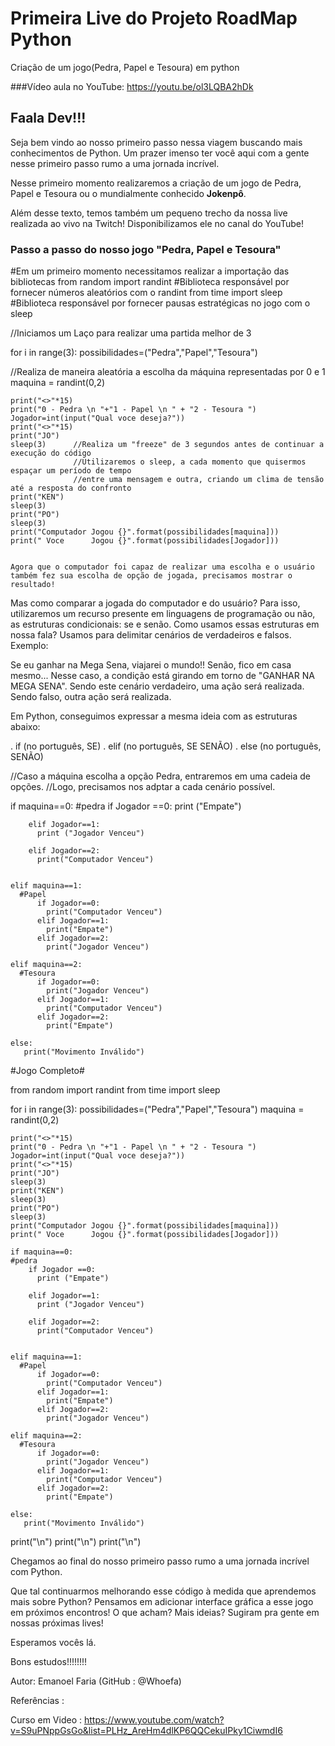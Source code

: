 # Primeira Live do Projeto RoadMap Python

Criação de um jogo(Pedra, Papel e Tesoura) em python 

###Vídeo aula no YouTube: https://youtu.be/ol3LQBA2hDk

<h2>Faala Dev!!!</h2>



Seja bem vindo ao nosso primeiro passo nessa viagem buscando mais conhecimentos de Python. Um prazer imenso ter você aqui com a gente nesse primeiro passo rumo a uma jornada incrível.

Nesse primeiro momento realizaremos a criação de um jogo de Pedra, Papel e Tesoura ou o mundialmente conhecido <b>Jokenpô</b>.

Além desse texto, temos também um pequeno trecho da nossa live realizada ao vivo na Twitch! Disponibilizamos ele no canal do YouTube!


<h3>Passo a passo do nosso jogo "Pedra, Papel e Tesoura"</h3>


#Em um primeiro momento necessitamos realizar a importação das bibliotecas
from random import randint #Biblioteca responsável por fornecer números aleatórios com o randint
from time import sleep     #Biblioteca responsável por fornecer pausas estratégicas no jogo com o sleep


 //Iniciamos um Laço para realizar uma partida melhor de 3 
 
 
for i in range(3):
    possibilidades=("Pedra","Papel","Tesoura")
 
 
   //Realiza de maneira aleatória a escolha da máquina representadas por 0 e 1
    maquina = randint(0,2)

    print("<>"*15)
    print("0 - Pedra \n "+"1 - Papel \n " + "2 - Tesoura ")
    Jogador=int(input("Qual voce deseja?"))
    print("<>"*15)
    print("JO")
    sleep(3)      //Realiza um "freeze" de 3 segundos antes de continuar a execução do código
                  //Utilizaremos o sleep, a cada momento que quisermos espaçar um período de tempo 
                  //entre uma mensagem e outra, criando um clima de tensão até a resposta do confronto
    print("KEN")
    sleep(3)      
    print("PO")
    sleep(3)
    print("Computador Jogou {}".format(possibilidades[maquina]))
    print(" Voce      Jogou {}".format(possibilidades[Jogador]))
    
    
    Agora que o computador foi capaz de realizar uma escolha e o usuário também fez sua escolha de opção de jogada, precisamos mostrar o resultado!

Mas como comparar a jogada do computador e do usuário? Para isso, utilizaremos um recurso presente em linguagens de programação ou não, as estruturas condicionais: se e senão. Como usamos essas estruturas em nossa fala? Usamos para delimitar cenários de verdadeiros e falsos. Exemplo:

Se eu ganhar na Mega Sena, viajarei o mundo!! Senão, fico em casa mesmo...
Nesse caso, a condição está girando em torno de "GANHAR NA MEGA SENA". Sendo este cenário verdadeiro, uma ação será realizada. Sendo falso, outra ação será realizada.

Em Python, conseguimos expressar a mesma ideia com as estruturas abaixo:

. if (no português, SE)
. elif (no português, SE SENÃO)
. else (no português, SENÃO)

//Caso a máquina escolha a opção Pedra, entraremos em uma cadeia de opções.
//Logo, precisamos nos adptar a cada cenário possível.

 if maquina==0:
    #pedra
        if Jogador ==0:
          print ("Empate")

        elif Jogador==1:
          print ("Jogador Venceu") 

        elif Jogador==2:
          print("Computador Venceu")


    elif maquina==1:
      #Papel
          if Jogador==0:
            print("Computador Venceu") 
          elif Jogador==1:
            print("Empate")
          elif Jogador==2:
            print("Jogador Venceu")

    elif maquina==2:
      #Tesoura
          if Jogador==0:
            print("Jogador Venceu")
          elif Jogador==1:
            print("Computador Venceu")
          elif Jogador==2:
            print("Empate")

    else:
       print("Movimento Inválido") 


#Jogo Completo# 


from random import randint
from time import sleep 

for i in range(3):
    possibilidades=("Pedra","Papel","Tesoura")
    maquina = randint(0,2)

    print("<>"*15)
    print("0 - Pedra \n "+"1 - Papel \n " + "2 - Tesoura ")
    Jogador=int(input("Qual voce deseja?"))
    print("<>"*15)
    print("JO")
    sleep(3)
    print("KEN")
    sleep(3)
    print("PO")
    sleep(3)
    print("Computador Jogou {}".format(possibilidades[maquina]))
    print(" Voce      Jogou {}".format(possibilidades[Jogador]))

    if maquina==0:
    #pedra
        if Jogador ==0:
          print ("Empate")

        elif Jogador==1:
          print ("Jogador Venceu") 

        elif Jogador==2:
          print("Computador Venceu")


    elif maquina==1:
      #Papel
          if Jogador==0:
            print("Computador Venceu") 
          elif Jogador==1:
            print("Empate")
          elif Jogador==2:
            print("Jogador Venceu")

    elif maquina==2:
      #Tesoura
          if Jogador==0:
            print("Jogador Venceu")
          elif Jogador==1:
            print("Computador Venceu")
          elif Jogador==2:
            print("Empate")

    else:
       print("Movimento Inválido") 


print("\n")
print("\n")
print("\n")


Chegamos ao final do nosso primeiro passo rumo a uma jornada incrível com Python.

Que tal continuarmos melhorando esse código à medida que aprendemos mais sobre Python? Pensamos em adicionar interface gráfica a esse jogo em próximos encontros! O que acham? Mais ideias? Sugiram pra gente em nossas próximas lives!

Esperamos vocês lá.

Bons estudos!!!!!!!!

Autor: Emanoel Faria (GitHub : @Whoefa)


Referências : 

Curso em Video : https://www.youtube.com/watch?v=S9uPNppGsGo&list=PLHz_AreHm4dlKP6QQCekuIPky1CiwmdI6


